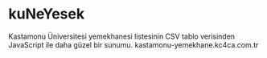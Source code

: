 # kuNeYesek
Kastamonu Üniversitesi yemekhanesi listesinin CSV tablo verisinden JavaScript ile daha güzel bir sunumu.
kastamonu-yemekhane.kc4ca.com.tr
